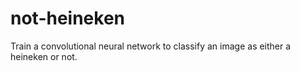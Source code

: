 # not-heineken
Train a convolutional neural network to classify an image as either a heineken or not.
